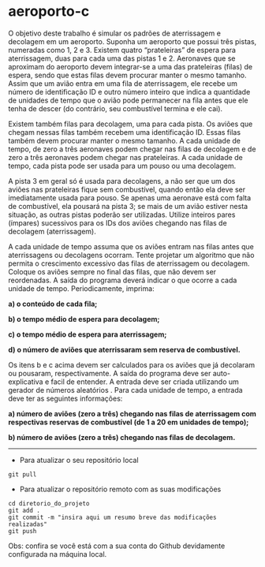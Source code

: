 # aeroporto-c

O objetivo deste trabalho é simular os padrões de aterrissagem e decolagem em um
aeroporto. Suponha um aeroporto que possui três pistas, numeradas como 1, 2 e 3. Existem quatro “prateleiras” de espera para aterrissagem, duas para cada uma das
pistas 1 e 2. Aeronaves que se aproximam do aeroporto devem integrar-se a uma das
prateleiras (filas) de espera, sendo que estas filas devem procurar manter o mesmo
tamanho. Assim que um avião entra em uma fila de aterrissagem, ele recebe um
número de identificação ID e outro número inteiro que indica a quantidade de
unidades de tempo que o avião pode permanecer na fila antes que ele tenha de descer
(do contrário, seu combustível termina e ele cai).

Existem também filas para decolagem, uma para cada pista. Os aviões que chegam
nessas filas também recebem uma identificação ID. Essas filas também devem
procurar manter o mesmo tamanho. A cada unidade de tempo, de zero a três
aeronaves podem chegar nas filas de decolagem e de zero a três aeronaves podem
chegar nas prateleiras. A cada unidade de tempo, cada pista pode ser usada para um
pouso ou uma decolagem.

A pista 3 em geral só é usada para decolagens, a não ser que um dos aviões nas
prateleiras fique sem combustível, quando então ela deve ser imediatamente usada
para pouso. Se apenas uma aeronave está com falta de combustível, ela pousará na
pista 3; se mais de um avião estiver nesta situação, as outras pistas poderão ser
utilizadas. Utilize inteiros pares (ímpares) sucessivos para os IDs dos aviões chegando
nas filas de decolagem (aterrissagem).

A cada unidade de tempo assuma que os aviões entram nas filas antes que
aterrissagens ou decolagens ocorram. Tente projetar um algoritmo que não permita o
crescimento excessivo das filas de aterrissagem ou decolagem. Coloque os aviões
sempre no final das filas, que não devem ser reordenadas. A saída do programa deverá
indicar o que ocorre a cada unidade de tempo. Periodicamente, imprima:


**a) o conteúdo de cada fila;**

**b) o tempo médio de espera para decolagem;**

**c) o tempo médio de espera para aterrissagem;**

**d) o número de aviões que aterrissaram sem reserva de combustível.**

Os itens b e c acima devem ser calculados para os aviões que já decolaram ou
pousaram, respectivamente. A saída do programa deve ser auto-explicativa e facil de
entender. A entrada deve ser criada utilizando um gerador de números aleatórios . Para cada unidade de tempo, a entrada deve ter as seguintes informações: 

**a) número de aviões (zero a três) chegando nas filas de aterrissagem com respectivas reservas de
combustível (de 1 a 20 em unidades de tempo);**

**b) número de aviões (zero a três) chegando nas filas de decolagem.**

---
* Para atualizar o seu repositório local

```console
git pull
```

* Para atualizar o repositório remoto com as suas modificações

```console
cd diretorio_do_projeto
git add .
git commit -m "insira aqui um resumo breve das modificações realizadas"
git push
```

Obs: confira se você está com a sua conta do Github devidamente configurada na máquina local.
